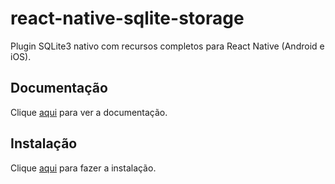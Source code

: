 # react-native-sqlite-storage

Plugin SQLite3 nativo com recursos completos para React Native (Android e iOS).

## Documentação

Clique [aqui](https://github.com/andpor/react-native-sqlite-storage) para ver a documentação.

## Instalação

Clique [aqui](https://www.npmjs.com/package/react-native-sqlite-storage) para fazer a instalação.

